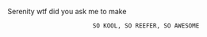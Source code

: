 Serenity wtf did you ask me to make





























































































































































































































































































































































































































                            SO KOOL, SO REEFER, SO AWESOME